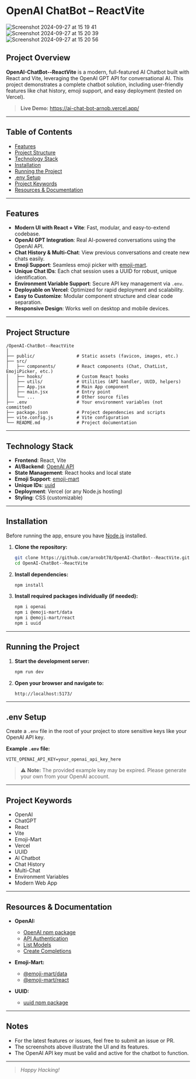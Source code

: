 # OpenAI ChatBot – ReactVite

![Screenshot 2024-09-27 at 15 19 41](https://github.com/user-attachments/assets/3a858fd0-4a58-4151-84da-49e20efc0c13) ![Screenshot 2024-09-27 at 15 20 39](https://github.com/user-attachments/assets/ea510f08-384c-4244-b5cc-ac2daaa60183) ![Screenshot 2024-09-27 at 15 20 56](https://github.com/user-attachments/assets/e7223e1b-799c-4ffe-b41b-0ecbf960b5c7)

## Project Overview

**OpenAI-ChatBot--ReactVite** is a modern, full-featured AI Chatbot built with React and Vite, leveraging the OpenAI GPT API for conversational AI. This project demonstrates a complete chatbot solution, including user-friendly features like chat history, emoji support, and easy deployment (tested on Vercel).

> **Live Demo:** https://ai-chat-bot-arnob.vercel.app/

---

## Table of Contents

- [Features](#features)
- [Project Structure](#project-structure)
- [Technology Stack](#technology-stack)
- [Installation](#installation)
- [Running the Project](#running-the-project)
- [.env Setup](#env-setup)
- [Project Keywords](#project-keywords)
- [Resources & Documentation](#resources--documentation)

---

## Features

- **Modern UI with React + Vite**: Fast, modular, and easy-to-extend codebase.
- **OpenAI GPT Integration**: Real AI-powered conversations using the OpenAI API.
- **Chat History & Multi-Chat**: View previous conversations and create new chats easily.
- **Emoji Support**: Seamless emoji picker with [emoji-mart](https://www.npmjs.com/package/@emoji-mart/react).
- **Unique Chat IDs**: Each chat session uses a UUID for robust, unique identification.
- **Environment Variable Support**: Secure API key management via `.env`.
- **Deployable on Vercel**: Optimized for rapid deployment and scalability.
- **Easy to Customize**: Modular component structure and clear code separation.
- **Responsive Design**: Works well on desktop and mobile devices.

---

## Project Structure

```
/OpenAI-ChatBot--ReactVite
│
├── public/                # Static assets (favicon, images, etc.)
├── src/
│   ├── components/        # React components (Chat, ChatList, EmojiPicker, etc.)
│   ├── hooks/             # Custom React hooks
│   ├── utils/             # Utilities (API handler, UUID, helpers)
│   ├── App.jsx            # Main App component
│   ├── main.jsx           # Entry point
│   └── ...                # Other source files
├── .env                   # Your environment variables (not committed)
├── package.json           # Project dependencies and scripts
├── vite.config.js         # Vite configuration
└── README.md              # Project documentation
```

---

## Technology Stack

- **Frontend**: React, Vite
- **AI/Backend**: [OpenAI API](https://platform.openai.com/docs/api-reference)
- **State Management**: React hooks and local state
- **Emoji Support**: [emoji-mart](https://www.npmjs.com/package/@emoji-mart/react)
- **Unique IDs**: [uuid](https://www.npmjs.com/package/uuid)
- **Deployment**: Vercel (or any Node.js hosting)
- **Styling**: CSS (customizable)

---

## Installation

Before running the app, ensure you have [Node.js](https://nodejs.org/en/) installed.

1. **Clone the repository:**
   ```bash
   git clone https://github.com/arnobt78/OpenAI-ChatBot--ReactVite.git
   cd OpenAI-ChatBot--ReactVite
   ```

2. **Install dependencies:**
   ```bash
   npm install
   ```

3. **Install required packages individually (if needed):**
   ```bash
   npm i openai
   npm i @emoji-mart/data
   npm i @emoji-mart/react
   npm i uuid
   ```

---

## Running the Project

1. **Start the development server:**
   ```bash
   npm run dev
   ```

2. **Open your browser and navigate to:**
   ```
   http://localhost:5173/
   ```

---

## .env Setup

Create a `.env` file in the root of your project to store sensitive keys like your OpenAI API key.

**Example `.env` file:**
```
VITE_OPENAI_API_KEY=your_openai_api_key_here
```

> ⚠️ **Note:** The provided example key may be expired. Please generate your own from your OpenAI account.

---

## Project Keywords

- OpenAI
- ChatGPT
- React
- Vite
- Emoji-Mart
- Vercel
- UUID
- AI Chatbot
- Chat History
- Multi-Chat
- Environment Variables
- Modern Web App

---

## Resources & Documentation

- **OpenAI:**  
  - [OpenAI npm package](https://www.npmjs.com/package/openai)  
  - [API Authentication](https://platform.openai.com/docs/api-reference/authentication)  
  - [List Models](https://platform.openai.com/docs/api-reference/models/list)  
  - [Create Completions](https://platform.openai.com/docs/api-reference/completions/create)

- **Emoji-Mart:**  
  - [@emoji-mart/data](https://www.npmjs.com/package/@emoji-mart/data)  
  - [@emoji-mart/react](https://www.npmjs.com/package/@emoji-mart/react)  

- **UUID:**  
  - [uuid npm package](https://www.npmjs.com/package/uuid)

---

## Notes

- For the latest features or issues, feel free to submit an issue or PR.
- The screenshots above illustrate the UI and its features.
- The OpenAI API key must be valid and active for the chatbot to function.

---

> _Happy Hacking!_
